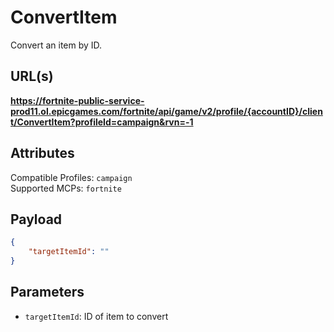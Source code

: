 # ConvertItem
Convert an item by ID.

## URL(s)
**https://fortnite-public-service-prod11.ol.epicgames.com/fortnite/api/game/v2/profile/{accountID}/client/ConvertItem?profileId=campaign&rvn=-1**

## Attributes
Compatible Profiles: `campaign`  
Supported MCPs: `fortnite`

## Payload
```json
{
    "targetItemId": ""
}
```

## Parameters
- `targetItemId`: ID of item to convert
